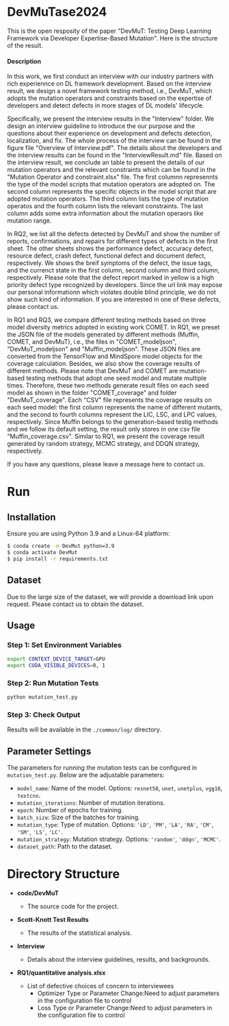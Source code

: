# DevMuTase2024

This is the open resposity of the paper "DevMuT: Testing Deep Learning Framework via Developer Expertise-Based Mutation". Here is the structure of the result.



#### Description

In this work, we first conduct an interview with our industry partners with rich experiennce on DL framework development. Based on the interview result, we design a novel framework testing method, i.e., DevMuT, which adopts the mutation operators and constraints based on the expertise of developers and detect defects in more stages of DL models' lifecycle.

Specifically, we present the interview results in the "Interview" folder. We design an interview guideline to introduce the our purpose and the questions about their experience on development and defects detection, localization, and fix. The whole process of the interview can be found in the figure file "Overview of Interview.pdf". The details about the developers and the interview results can be found in the "InterviewResult.md" file. Based on the interview result, we conclude an table to present the details of our mutation operators and the relevant constraints which can be found in the "Mutation Operator and constraint.xlsx" file. The first columnn represennts the type of the model scripts that mutation operators are adopted on. The second column represents the specific objects in the model script that are adopted mutation operators. The third column lists the type of mutation operatos and the fourth column lists the relevant constraints. The last column adds some extra information about the mutation operaors like mutation range.

In RQ2, we list all the defects detected by DevMuT and show the number of reports, confirmations, and repairs for different types of defects in the first sheet. The other sheets shows the performance defect, accuracy defect, resource defect, crash defect, functional defect and document defect, respectively. We shows the breif symptoms of the defect, the issue tags, and the currenct state in the first column, second column and third column, respectively. Please note that the defect report marked in yellow is a high priority defect type recognized by developers. Since the url link may expose our personal informationn which violates double blind principle, we do not show such kind of information. If you are interested in one of these defects, please contact us.

In RQ1 and RQ3, we compare different testing methods based on three model diversity metrics adopted in existing work COMET. In RQ1, we preset the JSON file of the models generated by different methods (Muffin, COMET, and DevMuT), i.e., the files in "COMET_modeljson", "DevMuT_modeljson" and "Muffin_modeljson". These JSON files are converted from the TensorFlow and MindSpore model objects for the coverage calculation. Besides, we also show the coverage results of different methods. Please note that DevMuT and COMET are mutation-based testing methods that adopt one seed model and mutate multiple times. Therefore, these two methods generate result files on each seed model as shown in the folder "COMET_coverage" and folder "DevMuT_coverage". Each "CSV" file represents the coverage results on each seed model: the first column represents the name of different mutants, and the second to fourth columns represent the LIC, LSC, and LPC values, respectively. Since Muffin belongs to the generation-based testig methods and we follow its default setting, the result only stores in one csv file "Muffin_coverage.csv". Similar to RQ1, we present the coverage result generated by random strategy, MCMC strategy, and DDQN strategy, respectively.



If you have any questions, please leave a message here to contact us. 


# Run

## Installation

Ensure you are using Python 3.9 and a Linux-64 platform:

```bash
$ conda create -n DevMut python=3.9
$ conda activate DevMut
$ pip install -r requirements.txt
```

## Dataset

Due to the large size of the dataset, we will provide a download link upon request. Please contact us to obtain the dataset.

## Usage

### Step 1: Set Environment Variables

```bash
export CONTEXT_DEVICE_TARGET=GPU
export CUDA_VISIBLE_DEVICES=0, 1
```

### Step 2: Run Mutation Tests

```bash
python mutation_test.py
```

### Step 3: Check Output

Results will be available in the `./common/log/` directory.


## Parameter Settings

The parameters for running the mutation tests can be configured in `mutation_test.py`. Below are the adjustable parameters:

- `model_name`: Name of the model. Options: `resnet50`, `unet`, `unetplus`, `vgg16`, `textcnn`.
- `mutation_iterations`: Number of mutation iterations.
- `epoch`: Number of epochs for training.
- `batch_size`: Size of the batches for training.
- `mutation_type`: Type of mutation. Options: `'LD'`, `'PM'`, `'LA'`, `'RA'`, `'CM'`, `'SM'`, `'LS'`, `'LC'`.
- `mutation_strategy`: Mutation strategy. Options: `'random'`, `'ddqn'`, `'MCMC'`.
- `dataset_path`: Path to the dataset.


# Directory Structure
- **code/DevMuT**
  - The source code for the project.

- **Scott-Knott Test Results**
  - The results of the statistical analysis.
  
- **Interview**
  - Details about the interview guidelines, results, and backgrounds.

- **RQ1/quantitative analysis.xlsx**
  - List of defective choices of concern to interviewees 
    - Optimizer Type or Parameter Change:Need to adjust parameters in the configuration file to control
    - Loss Type or Parameter Change:Need to adjust parameters in the configuration file to control

